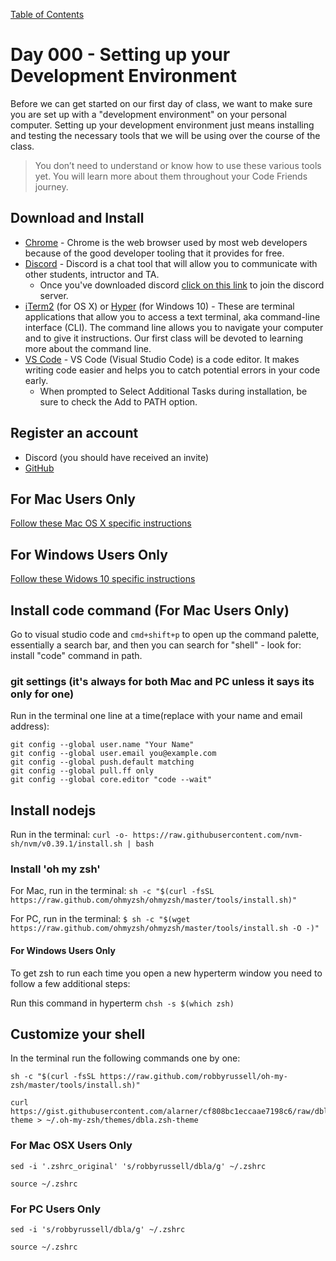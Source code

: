[Table of Contents](/README.md)

# Day 000 - Setting up your Development Environment

Before we can get started on our first day of class, we want to make sure you are set up with a "development environment" on your personal computer. Setting up your development environment just means installing and testing the necessary tools that we will be using over the course of the class.

> You don’t need to understand or know how to use these various tools yet. You will learn more about them throughout your Code Friends journey. 

## Download and Install
* [Chrome](https://www.google.com/chrome/) - Chrome is the web browser used by most web developers because of the good developer tooling that it provides for free.
* [Discord](https://discord.com/download) - Discord is a chat tool that will allow you to communicate with other students, intructor and TA.
    * Once you've downloaded discord [click on this link](https://discord.gg/p37P2Xrj) to join the discord server.
* [iTerm2](https://www.iterm2.com/downloads.html) (for OS X) or [Hyper](https://hyper.is) (for Windows 10) - These are terminal applications that allow you to access a text terminal, aka command-line interface (CLI). The command line allows you to navigate your computer and to give it instructions. Our first class will be devoted to learning more about the command line.
* [VS Code](https://code.visualstudio.com/Download) - VS Code (Visual Studio Code) is a code editor. It makes writing code easier and helps you to catch potential errors in your code early.
    * When prompted to Select Additional Tasks during installation, be sure to check the Add to PATH option. 

## Register an account
* Discord (you should have received an invite)
* [GitHub](https://github.com/join)

## For Mac Users Only

[Follow these Mac OS X specific instructions](./mac.md)

## For Windows Users Only

[Follow these Widows 10 specific instructions](./windows.md)

## Install code command (For Mac Users Only)

Go to visual studio code and `cmd+shift+p` to open up the command palette, essentially a search bar, and then you can search for "shell" - look for: install "code" command in path.

### git settings (it's always for both Mac and PC unless it says its only for one)

Run in the terminal one line at a time(replace with your name and email address):

```
git config --global user.name "Your Name"
git config --global user.email you@example.com
git config --global push.default matching
git config --global pull.ff only
git config --global core.editor "code --wait"
```

## Install nodejs 

Run in the terminal: `curl -o- https://raw.githubusercontent.com/nvm-sh/nvm/v0.39.1/install.sh | bash`

### Install 'oh my zsh'

For Mac, run in the terminal: `sh -c "$(curl -fsSL https://raw.github.com/ohmyzsh/ohmyzsh/master/tools/install.sh)"`

For PC, run in the terminal:
`$ sh -c "$(wget https://raw.github.com/ohmyzsh/ohmyzsh/master/tools/install.sh -O -)"`

#### For Windows Users Only

To get zsh to run each time you open a new hyperterm window you need to follow a few additional steps:

Run this command in hyperterm `chsh -s $(which zsh)`

## Customize your shell

In the terminal run the following commands one by one:

```
sh -c "$(curl -fsSL https://raw.github.com/robbyrussell/oh-my-zsh/master/tools/install.sh)"
```
```
curl https://gist.githubusercontent.com/alarner/cf808bc1eccaae7198c6/raw/dbla.zsh-theme > ~/.oh-my-zsh/themes/dbla.zsh-theme
```

### For Mac OSX Users Only
```
sed -i '.zshrc_original' 's/robbyrussell/dbla/g' ~/.zshrc
```
```
source ~/.zshrc
```

### For PC Users Only

```
sed -i 's/robbyrussell/dbla/g' ~/.zshrc
```
```
source ~/.zshrc
```
